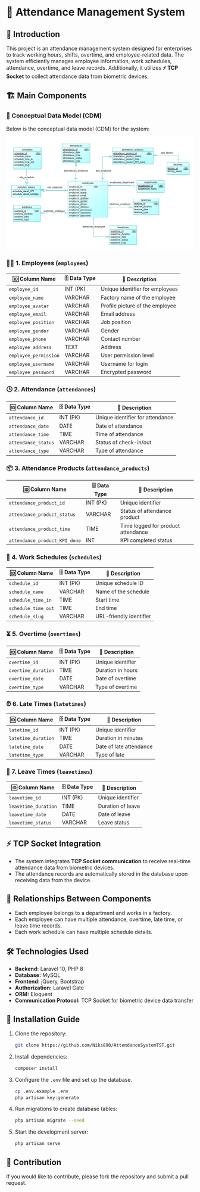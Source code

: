 # 📌 Attendance Management System

## 📝 Introduction
This project is an attendance management system designed for enterprises to track working hours, shifts, overtime, and employee-related data. The system efficiently manages employee information, work schedules, attendance, overtime, and leave records. Additionally, it utilizes **⚡ TCP Socket** to collect attendance data from biometric devices.

## 🏗️ Main Components

### 📌 Conceptual Data Model (CDM)
Below is the conceptual data model (CDM) for the system:

![CDM Diagram](public/images/cdm-diagram.png)

### 👨‍💼 1. Employees (`employees`)
| 🆔 Column Name            | 🗄️ Data Type  | 📌 Description                       |
|------------------------|-----------|-----------------------------------|
| `employee_id`         | INT (PK)  | Unique identifier for employees  |
| `employee_name`       | VARCHAR   | Factory name of the employee     |
| `employee_avatar`     | VARCHAR   | Profile picture of the employee  |
| `employee_email`      | VARCHAR   | Email address                    |
| `employee_position`   | VARCHAR   | Job position                     |
| `employee_gender`     | VARCHAR   | Gender                           |
| `employee_phone`      | VARCHAR   | Contact number                   |
| `employee_address`    | TEXT      | Address                          |
| `employee_permission` | VARCHAR   | User permission level            |
| `employee_username`   | VARCHAR   | Username for login               |
| `employee_password`   | VARCHAR   | Encrypted password               |

### 🕒 2. Attendance (`attendances`)
| 🆔 Column Name                | 🗄️ Data Type  | 📌 Description                           |
|----------------------------|-----------|---------------------------------------|
| `attendance_id`           | INT (PK)  | Unique identifier for attendance     |
| `attendance_date`         | DATE      | Date of attendance                   |
| `attendance_time`         | TIME      | Time of attendance                   |
| `attendance_status`       | VARCHAR   | Status of check-in/out               |
| `attendance_type`         | VARCHAR   | Type of attendance                   |

### 📦 3. Attendance Products (`attendance_products`)
| 🆔 Column Name                         | 🗄️ Data Type  | 📌 Description                        |
|-------------------------------------|-----------|------------------------------------|
| `attendance_product_id`            | INT (PK)  | Unique identifier                  |
| `attendance_product_status`        | VARCHAR   | Status of attendance product       |
| `attendance_product_time`          | TIME      | Time logged for product attendance |
| `attendance_product_KPI_done`      | INT       | KPI completed status               |

### 📅 4. Work Schedules (`schedules`)
| 🆔 Column Name          | 🗄️ Data Type  | 📌 Description             |
|----------------------|-----------|-------------------------|
| `schedule_id`       | INT (PK)  | Unique schedule ID      |
| `schedule_name`     | VARCHAR   | Name of the schedule    |
| `schedule_time_in`  | TIME      | Start time              |
| `schedule_time_out` | TIME      | End time                |
| `schedule_slug`     | VARCHAR   | URL-friendly identifier |

### ⏳ 5. Overtime (`overtimes`)
| 🆔 Column Name         | 🗄️ Data Type  | 📌 Description                 |
|---------------------|-----------|-----------------------------|
| `overtime_id`      | INT (PK)  | Unique identifier           |
| `overtime_duration`| TIME      | Duration in hours           |
| `overtime_date`    | DATE      | Date of overtime            |
| `overtime_type`    | VARCHAR   | Type of overtime            |

### ⏰ 6. Late Times (`latetimes`)
| 🆔 Column Name         | 🗄️ Data Type  | 📌 Description                |
|---------------------|-----------|----------------------------|
| `latetime_id`      | INT (PK)  | Unique identifier          |
| `latetime_duration`| TIME      | Duration in minutes        |
| `latetime_date`    | DATE      | Date of late attendance    |
| `latetime_type`    | VARCHAR   | Type of late               |

### 🚪 7. Leave Times (`leavetimes`)
| 🆔 Column Name          | 🗄️ Data Type  | 📌 Description            |
|----------------------|-----------|------------------------|
| `leavetime_id`      | INT (PK)  | Unique identifier      |
| `leavetime_duration`| TIME      | Duration of leave      |
| `leavetime_date`    | DATE      | Date of leave          |
| `leavetime_status`  | VARCHAR   | Leave status           |

## ⚡ TCP Socket Integration
- The system integrates **TCP Socket communication** to receive real-time attendance data from biometric devices.
- The attendance records are automatically stored in the database upon receiving data from the device.

## 🔗 Relationships Between Components
- Each employee belongs to a department and works in a factory.
- Each employee can have multiple attendance, overtime, late time, or leave time records.
- Each work schedule can have multiple schedule details.

## 🛠️ Technologies Used
- **Backend:** Laravel 10, PHP 8
- **Database:** MySQL
- **Frontend:** jQuery, Bootstrap
- **Authorization:** Laravel Gate
- **ORM:** Eloquent
- **Communication Protocol:** TCP Socket for biometric device data transfer


## 🚀 Installation Guide
1. Clone the repository:
   ```sh
   git clone https://github.com/Niks890/AttendanceSystemTST.git
   ```
2. Install dependencies:
   ```sh
   composer install
   ```
3. Configure the `.env` file and set up the database.
    ```sh
   cp .env.example .env
   php artisan key:generate
   ```
5. Run migrations to create database tables:
   ```sh
   php artisan migrate --seed
   ```
6. Start the development server:
   ```sh
   php artisan serve
   ```

## 🤝 Contribution
If you would like to contribute, please fork the repository and submit a pull request.
